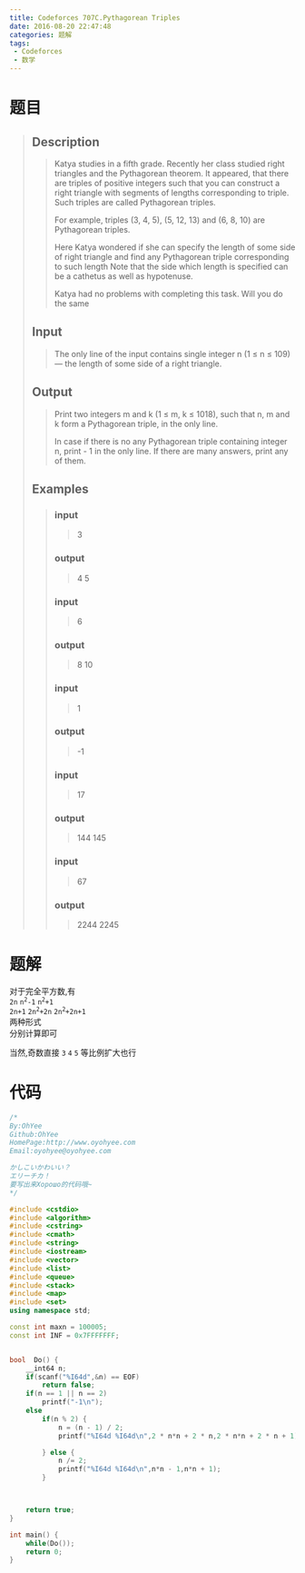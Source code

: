 ```yaml
---
title: Codeforces 707C.Pythagorean Triples
date: 2016-08-20 22:47:48
categories: 题解
tags: 
 - Codeforces
 - 数学
---
```

# 题目
> ## Description
>> Katya studies in a fifth grade. Recently her class studied right triangles and the Pythagorean theorem. It appeared, that there are triples of positive integers such that you can construct a right triangle with segments of lengths corresponding to triple. Such triples are called Pythagorean triples.  
>>   
>> For example, triples (3, 4, 5), (5, 12, 13) and (6, 8, 10) are Pythagorean triples.  
>>   
>> Here Katya wondered if she can specify the length of some side of right triangle and find any Pythagorean triple corresponding to such length  Note that the side which length is specified can be a cathetus as well as hypotenuse.  
>>   
>> Katya had no problems with completing this task. Will you do the same   
>>   
>> <!--more-->  
> 
> ## Input  
>> The only line of the input contains single integer n (1 ≤ n ≤ 109) — the length of some side of a right triangle.  
>>   
> 
> ## Output  
>> Print two integers m and k (1 ≤ m, k ≤ 1018), such that n, m and k form a Pythagorean triple, in the only line.  
>>   
>> In case if there is no any Pythagorean triple containing integer n, print  - 1 in the only line. If there are many answers, print any of them.  
>   
> ## Examples  
>>  
>> ### input  
>>> 3  
>>  
>> ### output  
>>> 4 5  
>>  
>> ### input  
>>> 6  
>>  
>> ### output  
>>> 8 10  
>>  
>> ### input  
>>> 1  
>>  
>> ### output  
>>> -1  
>>  
>> ### input  
>>> 17  
>>  
>> ### output  
>>> 144 145  
>>  
>> ### input  
>>> 67  
>>  
>> ### output  
>>> 2244 2245  


# 题解
对于完全平方数,有  
`2n` <code>n<sup>2</sup>-1</code> <code>n<sup>2</sup>+1</code>  
`2n+1` <code>2n<sup>2</sup>+2n</code> <code>2n<sup>2</sup>+2n+1</code>  
两种形式  
分别计算即可  

当然,奇数直接 `3` `4` `5` 等比例扩大也行  

# 代码
```cpp Pythagorean Triples https://github.com/OhYee/ACM.github.io/blob/master/Codeforces/707C.%50%79%74%68%61%67%6F%72%65%61%6E%20%54%72%69%70%6C%65%73.cpp 代码备份
/*
By:OhYee
Github:OhYee
HomePage:http://www.oyohyee.com
Email:oyohyee@oyohyee.com

かしこいかわいい？
エリーチカ！
要写出来Хорошо的代码哦~
*/

#include <cstdio>
#include <algorithm>
#include <cstring>
#include <cmath>
#include <string>
#include <iostream>
#include <vector>
#include <list>
#include <queue>
#include <stack>
#include <map>
#include <set>
using namespace std;

const int maxn = 100005;
const int INF = 0x7FFFFFFF;


bool  Do() {
    __int64 n;
    if(scanf("%I64d",&n) == EOF)
        return false;
    if(n == 1 || n == 2)
        printf("-1\n");
    else
        if(n % 2) {
            n = (n - 1) / 2;
            printf("%I64d %I64d\n",2 * n*n + 2 * n,2 * n*n + 2 * n + 1);

        } else {
            n /= 2;
            printf("%I64d %I64d\n",n*n - 1,n*n + 1);
        }



    return true;
}

int main() {
    while(Do());
    return 0;
}
```